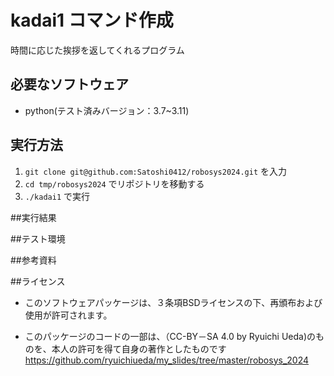 # kadai1 コマンド作成
時間に応じた挨拶を返してくれるプログラム

## 必要なソフトウェア
* python(テスト済みバージョン：3.7~3.11)

## 実行方法  
1. `git clone git@github.com:Satoshi0412/robosys2024.git`
を入力
2. `cd tmp/robosys2024`
でリポジトリを移動する
3. `./kadai1`
で実行

##実行結果

##テスト環境

##参考資料

##ライセンス
* このソフトウェアパッケージは、３条項BSDライセンスの下、再頒布および使用が許可されます。

* このパッケージのコードの一部は、（CC-BY－SA 4.0 by Ryuichi Ueda)のものを、本人の許可を得て自身の著作としたものです https://github.com/ryuichiueda/my_slides/tree/master/robosys_2024

